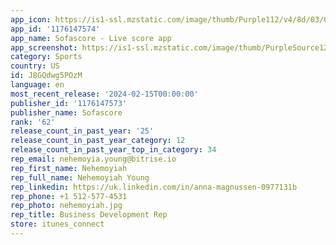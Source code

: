 ```yaml
---
app_icon: https://is1-ssl.mzstatic.com/image/thumb/Purple112/v4/8d/03/04/8d030431-49e1-3cef-ff10-15c6f104d6eb/AppIcon-0-0-1x_U007emarketing-0-10-0-85-220.png/1024x1024bb.png
app_id: '1176147574'
app_name: Sofascore - Live score app
app_screenshot: https://is1-ssl.mzstatic.com/image/thumb/PurpleSource126/v4/13/54/f4/1354f48e-926a-1ff4-964a-a27df7661fd2/68c3f6d5-f6b6-4023-8cb9-c5f19e5d98e6_en_ASO-test-USA_football_iOS-6.5_1.png/1242x2688bb.png
category: Sports
country: US
id: J8GQdwg5POzM
language: en
most_recent_release: '2024-02-15T00:00:00'
publisher_id: '1176147573'
publisher_name: Sofascore
rank: '62'
release_count_in_past_year: '25'
release_count_in_past_year_category: 12
release_count_in_past_year_top_in_category: 34
rep_email: nehemoyia.young@bitrise.io
rep_first_name: Nehemoyiah
rep_full_name: Nehemoyiah Young
rep_linkedin: https://uk.linkedin.com/in/anna-magnussen-0977131b
rep_phone: +1 512-577-4531
rep_photo: nehemoyiah.jpg
rep_title: Business Development Rep
store: itunes_connect
---
```

